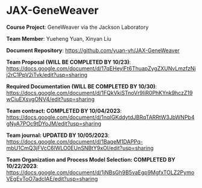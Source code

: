 # JAX-GeneWeaver

**Course Project**: GeneWeaver via the Jackson Laboratory

**Team Member**: Yueheng Yuan, Xinyan Liu

**Document Repository**: https://github.com/yuan-yh/JAX-GeneWeaver

**Team Proposal (WILL BE COMPLETED BY 10/23)**: https://docs.google.com/document/d/17qEHeylFt6ThuapZygZXUNvLmzfzNjj2rC1PpV2iTvk/edit?usp=sharing

**Required Documentation (WILL BE COMPLETED BY 10/30)**: https://docs.google.com/document/d/1FQkVkiSTnoVr9IiR0PhKYnk9hczZ19wCiuEXsvgONV4/edit?usp=sharing

**Team contract: COMPLETED BY 10/04/2023**:
https://docs.google.com/document/d/1nqIGKddytdJBRqTARRtW3JbWNPb4gNyA7POc9tDYoJM/edit?usp=sharing

**Team journal: UPDATED BY 10/05/2023**:
https://docs.google.com/document/d/1BageM1DAPPq-mbU1CmQ3jFVcC6lWLO0EUnSNBtY9xOI/edit?usp=sharing

**Team Organization and Process Model Selection: COMPLETED BY 10/22/2023**:
https://docs.google.com/document/d/1jNBsGh9B5vaEgp9MgfxTOLZ2PymoVEgEvToO7adcIAE/edit?usp=sharing
